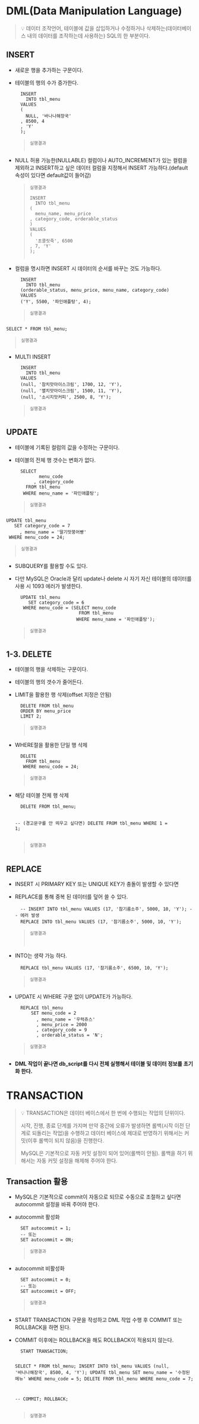 <h1 id="dmldata-manipulation-language">DML(Data Manipulation Language)</h1>
<blockquote>
<p>💡 데이터 조작언어, 테이블에 값을 삽입하거나 수정하거나  삭제하는(데이터베이스 내의 데이터를 조작하는데 사용하는) SQL의 한 부분이다.</p>
</blockquote>
<h2 id="insert">INSERT</h2>
<ul>
<li><p>새로운 행을 추가하는 구문이다.</p>
</li>
<li><p>테이블의 행의 수가 증가한다.</p>
<pre><code class="language-sql">  INSERT 
    INTO tbl_menu
  VALUES 
  (
    NULL, '바나나해장국'
  , 8500, 4
  , 'Y'
  );</code></pre>
<blockquote>
<p><code>실행결과</code></p>
<p><img alt="" src="https://velog.velcdn.com/images/rlfgks97/post/616ad968-19c3-44d3-b361-2fa03afda0ad/image.png" /></p>
</blockquote>
</li>
<li><p>NULL 허용 가능한(NULLABLE) 컬럼이나 AUTO_INCREMENT가 있는 컬럼을 제외하고 INSERT하고 싶은 데이터 컬럼을 지정해서 INSERT 가능하다.(default 속성이 있다면 default값이 들어감)</p>
<blockquote>
<p><code>실행결과</code></p>
<pre><code class="language-sql">INSERT 
  INTO tbl_menu
(
  menu_name, menu_price
, category_code, orderable_status
)
VALUES 
(
  '초콜릿죽', 6500
, 7, 'Y'
);</code></pre>
<p><img alt="" src="https://velog.velcdn.com/images/rlfgks97/post/2a82efcc-68b1-41ef-9d83-29e2a98d4609/image.png" /></p>
</blockquote>
</li>
<li><p>컬럼을 명시하면 INSERT 시 데이터의 순서를 바꾸는 것도 가능하다.</p>
<pre><code class="language-sql">  INSERT 
    INTO tbl_menu
  (orderable_status, menu_price, menu_name, category_code)
  VALUES 
  ('Y', 5500, '파인애플탕', 4);</code></pre>
<blockquote>
<p><code>실행결과</code></p>
<p><img alt="" src="https://velog.velcdn.com/images/rlfgks97/post/c656232a-f13b-4e2b-a5ae-f20d99501e58/image.png" /></p>
</blockquote>
</li>
</ul>
<pre><code class="language-sql">SELECT * FROM tbl_menu;</code></pre>
<blockquote>
<p><code>실행결과</code></p>
<p><img alt="" src="https://velog.velcdn.com/images/rlfgks97/post/d276094d-80a1-471d-bd1b-1ea6cc92f719/image.png" /></p>
</blockquote>
<ul>
<li><p>MULTI INSERT</p>
<pre><code class="language-sql">  INSERT 
    INTO tbl_menu 
  VALUES 
  (null, '참치맛아이스크림', 1700, 12, 'Y'),
  (null, '멸치맛아이스크림', 1500, 11, 'Y'),
  (null, '소시지맛커피', 2500, 8, 'Y');</code></pre>
<blockquote>
<p><code>실행결과</code></p>
<p><img alt="" src="https://velog.velcdn.com/images/rlfgks97/post/a1aacbef-8e2c-42c1-b0a1-52310c28810f/image.png" /></p>
</blockquote>
</li>
</ul>
<h2 id="update">UPDATE</h2>
<ul>
<li><p>테이블에 기록된 컬럼의 값을 수정하는 구문이다.</p>
</li>
<li><p>테이블의 전체 행 갯수는 변화가 없다.</p>
<pre><code class="language-sql">  SELECT
         menu_code
       , category_code
    FROM tbl_menu
   WHERE menu_name = '파인애플탕';</code></pre>
<blockquote>
<p><code>실행결과</code></p>
<p><img alt="" src="https://velog.velcdn.com/images/rlfgks97/post/3d5a7196-1a49-4f75-b793-c638109bb7be/image.png" /></p>
</blockquote>
</li>
</ul>
<pre><code class="language-sql">UPDATE tbl_menu
   SET category_code = 7
     , menu_name = '딸기맛붕어빵'
 WHERE menu_code = 24;</code></pre>
<blockquote>
<p><code>실행결과</code></p>
<p><img alt="" src="https://velog.velcdn.com/images/rlfgks97/post/ae8d4295-e5af-4d7a-93ad-179d71ecb210/image.png" /></p>
</blockquote>
<ul>
<li><p>SUBQUERY를 활용할 수도 있다.</p>
</li>
<li><p>다만 MySQL은 Oracle과 달리 update나 delete 시 자기 자신 테이블의 데이터를 사용 시 1093 에러가 발생한다.</p>
<pre><code class="language-sql">  UPDATE tbl_menu
     SET category_code = 6
   WHERE menu_code = (SELECT menu_code
                        FROM tbl_menu 
                       WHERE menu_name = '파인애플탕');</code></pre>
<blockquote>
<p><code>실행결과</code></p>
<p><img alt="" src="https://velog.velcdn.com/images/rlfgks97/post/d9bb8c2b-dc14-4612-a48f-40f9cb13b121/image.png" /></p>
</blockquote>
</li>
</ul>
<h2 id="1-3-delete">1-3. DELETE</h2>
<ul>
<li><p>테이블의 행을 삭제하는 구문이다.</p>
</li>
<li><p>테이블의 행의 갯수가 줄어든다.</p>
</li>
<li><p>LIMIT을 활용한 행 삭제(offset 지정은 안됨)</p>
<pre><code class="language-sql">  DELETE FROM tbl_menu
  ORDER BY menu_price
  LIMIT 2;</code></pre>
<blockquote>
<p><code>실행결과</code></p>
<p><img alt="" src="https://velog.velcdn.com/images/rlfgks97/post/2b66155b-00c0-4626-a74b-f6c56526406c/image.png" /></p>
</blockquote>
</li>
<li><p>WHERE절을 활용한 단일 행 삭제</p>
<pre><code class="language-sql">  DELETE
    FROM tbl_menu
   WHERE menu_code = 24;</code></pre>
<blockquote>
<p><code>실행결과</code></p>
<p><img alt="" src="https://velog.velcdn.com/images/rlfgks97/post/c02f81f4-7200-4b34-8530-d48e4b7ffedc/image.png" /></p>
</blockquote>
</li>
<li><p>해당 테이블 전체 행 삭제</p>
<pre><code class="language-sql">  DELETE FROM tbl_menu;

  -- (경고문구를 안 띄우고 싶다면)
  DELETE FROM tbl_menu WHERE 1 = 1;</code></pre>
<blockquote>
<p><code>실행결과</code></p>
<p><img alt="" src="https://velog.velcdn.com/images/rlfgks97/post/e11064d9-2693-47a3-a6e0-87d4d1bd41bd/image.png" /></p>
</blockquote>
</li>
</ul>
<h2 id="replace">REPLACE</h2>
<ul>
<li><p>INSERT 시 PRIMARY KEY 또는 UNIQUE KEY가 충돌이 발생할 수 있다면</p>
</li>
<li><p>REPLACE를 통해 중복 된 데이터를 덮어 쓸 수 있다.</p>
<pre><code class="language-sql">  -- INSERT INTO tbl_menu VALUES (17, '참기름소주', 5000, 10, 'Y'); -- 에러 발생
  REPLACE INTO tbl_menu VALUES (17, '참기름소주', 5000, 10, 'Y');</code></pre>
<blockquote>
<p><code>실행결과</code></p>
<p><img alt="" src="https://velog.velcdn.com/images/rlfgks97/post/a78f89ab-ab7b-47b1-aa25-94a23e88f243/image.png" /></p>
<p><img alt="" src="https://velog.velcdn.com/images/rlfgks97/post/7d679a6d-261e-4274-8f87-0399a0ecb545/image.png" /></p>
</blockquote>
</li>
<li><p>INTO는 생략 가능 하다.</p>
<pre><code class="language-sql">  REPLACE tbl_menu VALUES (17, '참기름소주', 6500, 10, 'Y');</code></pre>
<blockquote>
<p><code>실행결과</code></p>
<p><img alt="" src="https://velog.velcdn.com/images/rlfgks97/post/a1e0c187-015d-480b-ab1c-b2eb5abf3c90/image.png" /></p>
</blockquote>
</li>
<li><p>UPDATE 시 WHERE 구문 없이 UPDATE가 가능하다.</p>
<pre><code class="language-sql">  REPLACE tbl_menu
      SET menu_code = 2
        , menu_name = '우럭쥬스'
        , menu_price = 2000
        , category_code = 9
        , orderable_status = 'N';</code></pre>
<blockquote>
<p><code>실행결과</code></p>
<p><img alt="" src="https://velog.velcdn.com/images/rlfgks97/post/16e7d525-558e-4d01-9f21-452375f2a3d1/image.png" /></p>
</blockquote>
</li>
<li><p><strong>DML 작업이 끝나면 db_script를 다시 전체 실행해서 테이블 및 데이터 정보를 초기화 한다.</strong></p>
</li>
</ul>
<h1 id="transaction">TRANSACTION</h1>
<blockquote>
<p>💡 TRANSACTION은 데이터 베이스에서 한 번에 수행되는 작업의 단위이다.</p>
<p>시작, 진행, 종료 단계를 가지며 만약 중간에 오류가 발생하면 롤백(시작 이전 단계로 되돌리는 작업)을 수행하고 데이터 베이스에 제대로 반영하기 위해서는 커밋(이후 롤백이 되지 않음)을 진행한다.</p>
<p>MySQL은 기본적으로 자동 커밋 설정이 되어 있어(롤백이 안됨). 롤백을 하기 위해서는 자동 커밋 설정을 해제해 주어야 한다.</p>
</blockquote>
<h2 id="transaction-활용">Transaction 활용</h2>
<ul>
<li><p>MySQL은 기본적으로 commit이 자동으로 되므로 수동으로 조절하고 싶다면 autocommit 설정을 바꿔 주어야 한다.</p>
</li>
<li><p>autocommit 활성화</p>
<pre><code class="language-sql">  SET autocommit = 1; 
  -- 또는 
  SET autocommit = ON;</code></pre>
<blockquote>
<p><code>실행결과</code></p>
<p><img alt="" src="https://velog.velcdn.com/images/rlfgks97/post/88499c0e-71ea-4707-bad5-59ffc2491def/image.png" /></p>
</blockquote>
</li>
<li><p>autocommit 비활성화</p>
<pre><code class="language-sql">  SET autocommit = 0; 
  -- 또는 
  SET autocommit = OFF;</code></pre>
<blockquote>
<p><code>실행결과</code></p>
<p><img alt="" src="https://velog.velcdn.com/images/rlfgks97/post/0a94641f-fcf3-49a8-9217-f8bf67c8e61e/image.png" /></p>
</blockquote>
</li>
<li><p>START TRANSACTION 구문을 작성하고 DML 작업 수행 후 COMMIT 또는 ROLLBACK을 하면 된다.</p>
</li>
<li><p>COMMIT 이후에는 ROLLBACK을 해도 ROLLBACK이 적용되지 않는다.</p>
<pre><code class="language-sql">  START TRANSACTION;

  SELECT * FROM tbl_menu;
  INSERT INTO tbl_menu VALUES (null, '바나나해장국', 8500, 4, 'Y');
  UPDATE tbl_menu SET menu_name = '수정된 메뉴' WHERE menu_code = 5;
  DELETE FROM tbl_menu WHERE menu_code = 7;

  -- COMMIT; 
  ROLLBACK;</code></pre>
<blockquote>
<p><code>실행결과</code></p>
</blockquote>
<p>  <img alt="" src="https://velog.velcdn.com/images/rlfgks97/post/5cb17dbd-74da-444b-8382-7b449c4e7ff4/image.png" /></p>
</li>
</ul>